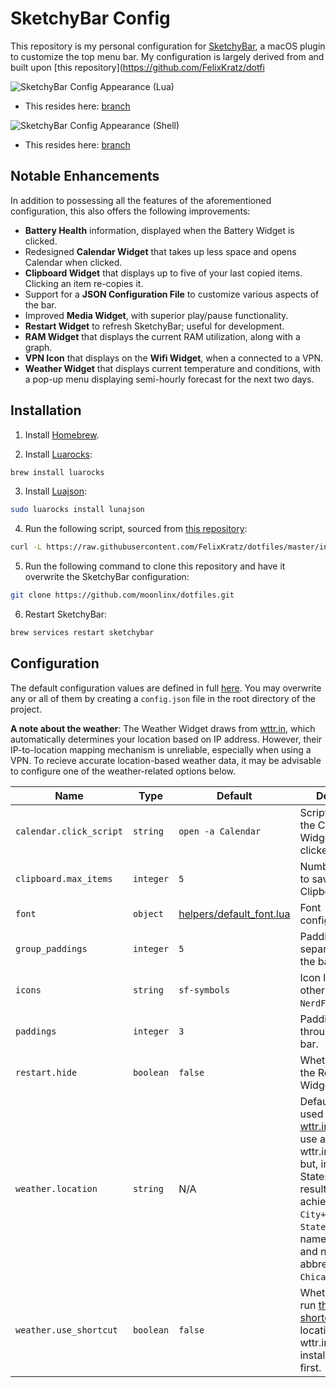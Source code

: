 # SketchyBar Config

This repository is my personal configuration for [SketchyBar](https://github.com/FelixKratz/SketchyBar), a macOS plugin to customize the top menu bar. My configuration is largely derived from and built upon [this repository](<https://github.com/FelixKratz/dotfi>

![SketchyBar Config Appearance (Lua)](https://github.com/user-attachments/assets/eba2970a-4195-4cc9-9ce1-3dc73f72b8cf)
- This resides here: [branch](https://github.com/moonlinx/dotfiles/commit/55fe15abee8af0d7a5ac5ecd103bdd04a4220a32)

![SketchyBar Config Appearance (Shell)](https://github.com/user-attachments/assets/7de0d822-68bc-4db2-8564-afe65a9666d2)
- This resides here: [branch](https://github.com/moonlinx/dotfiles/commit/493d1bf2aa8ae74a6365fae5ff61165871e57a56)

## Notable Enhancements

In addition to possessing all the features of the aforementioned configuration, this also offers the following improvements:

- **Battery Health** information, displayed when the Battery Widget is clicked.
- Redesigned **Calendar Widget** that takes up less space and opens Calendar when clicked.
- **Clipboard Widget** that displays up to five of your last copied items. Clicking an item re-copies it.
- Support for a **JSON Configuration File** to customize various aspects of the bar.
- Improved **Media Widget**, with superior play/pause functionality.
- **Restart Widget** to refresh SketchyBar; useful for development.
- **RAM Widget** that displays the current RAM utilization, along with a graph.
- **VPN Icon** that displays on the **Wifi Widget**, when a connected to a VPN.
- **Weather Widget** that displays current temperature and conditions, with a pop-up menu displaying semi-hourly forecast for the next two days.

## Installation

1. Install [Homebrew](https://brew.sh/).

2. Install [Luarocks](https://luarocks.org/):

```bash
brew install luarocks
```

3. Install [Luajson](https://github.com/grafi-tt/lunajson):

```bash
sudo luarocks install lunajson
```

4. Run the following script, sourced from [this repository](https://github.com/FelixKratz/dotfiles):

```bash
curl -L https://raw.githubusercontent.com/FelixKratz/dotfiles/master/install_sketchybar.sh | sh
```

5. Run the following command to clone this repository and have it overwrite the SketchyBar configuration:

```bash
git clone https://github.com/moonlinx/dotfiles.git
```

6. Restart SketchyBar:

```bash
brew services restart sketchybar
```

## Configuration

The default configuration values are defined in full [here](settings.lua). You may overwrite any or all of them by creating a `config.json` file in the root directory of the project.

**A note about the weather**: The Weather Widget draws from [wttr.in](https://github.com/chubin/wttr.in), which automatically determines your location based on IP address. However, their IP-to-location mapping mechanism is unreliable, especially when using a VPN. To recieve accurate location-based weather data, it may be advisable to configure one of the weather-related options below.

| Name                    | Type      | Default                                              | Description                                                                                                                                                                                                                                                                                             |
| ----------------------- | --------- | ---------------------------------------------------- | ------------------------------------------------------------------------------------------------------------------------------------------------------------------------------------------------------------------------------------------------------------------------------------------------------- |
| `calendar.click_script` | `string`  | `open -a Calendar`                                   | Script to run when the Calendar Widget gets clicked.                                                                                                                                                                                                                                                    |
| `clipboard.max_items`   | `integer` | `5`                                                  | Number of items to save in the Clipboard Widget.                                                                                                                                                                                                                                                        |
| `font`                  | `object`  | [helpers/default_font.lua](helpers/default_font.lua) | Font configuration.                                                                                                                                                                                                                                                                                     |
| `group_paddings`        | `integer` | `5`                                                  | Padding used to separate groups in the bar.                                                                                                                                                                                                                                                             |
| `icons`                 | `string`  | `sf-symbols`                                         | Icon library to use; other option is `NerdFont`.                                                                                                                                                                                                                                                        |
| `paddings`              | `integer` | `3`                                                  | Padding used throughout the bar.                                                                                                                                                                                                                                                                        |
| `restart.hide`          | `boolean` | `false`                                              | Whether to hide the Restart Widget.                                                                                                                                                                                                                                                                     |
| `weather.location`      | `string`  | N/A                                                  | Default location used to pass to [wttr.in](https://github.com/chubin/wttr.in). You can use any data that wttr.in accepts, but, in the United States, best results are usually achieved with `City+State` where `State` is the full name of the state and not an abbrevation (e.g., `Chicago+Illinois`). |
| `weather.use_shortcut`  | `boolean` | `false`                                              | Whether to try to run [this simple shortcut](https://www.icloud.com/shortcuts/6d1018c04fe2490cb241425d8f133e0c) find your location to pass to wttr.in. You must install the shortcut first.                                                                                                             |
